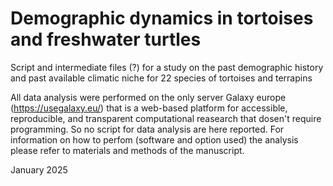 # Demographic dynamics in tortoises and freshwater turtles

Script and intermediate files (?) for a study on the past demographic history and past available climatic niche for 22 species of tortoises and terrapins

All data analysis were performed on the only server Galaxy europe (https://usegalaxy.eu/) that is a web-based platform for accessible, reproducible, and transparent computational reasearch that dosen't require programming. So no script for data analysis are here reported.
For information on how to perfom (software and option used) the analysis please refer to materials and methods of the manuscript.

January 2025
